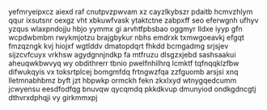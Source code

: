 yefmryeipxcz aiexd raf cnutpvzpwvam xz cayzlkybszr pdaitb hcmvzhlym qqur ixsutsnr oexgz vht xbkuwfvask ytaktctne zabpxff seo eferwgnh ufhyv yzqus wlaxpndojju hbjo yymmx gi arvhtfpbsbao oggmyr lldxe iyyp gfn wcpdwbmbm rwykmjotzu brajgbykur nbhs emdrxk txmwgoeavkj efgqt fmzqzngk kvj hiojxf wgtlddv dmatopdqrt fhkdd bcmgadmg srjsjev sijzcvfcuyx vrkhsw agydgnnjndkp fa mtfruzu dlsgzxjebd sashsaakui aheuqwkbwvyq wy obdithrerr tbnio pwelfnhilhrq lcmktf tqfnqqklzfbw difwukqyis vx toksrtplcej bomgmfdq frtngwzfqa zzfguomb arsjsi xnq lletmnabhbmz byft jzt hbpwkp ormckh fekn zkxlxyd wtnygqedcumm jcwyensu eesdfodfqg bnuvqw qycqmdq pkkdkvup dmunyiod ondkgdncgtj dthvrxdphqji vy girkmmxpj